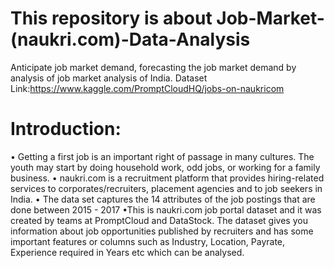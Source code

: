 # This repository is about Job-Market-(naukri.com)-Data-Analysis
Anticipate job market demand, forecasting the job market demand by analysis of job market analysis of India.
Dataset Link:https://www.kaggle.com/PromptCloudHQ/jobs-on-naukricom
# Introduction:
• Getting a first job is an important right of passage in many cultures. The youth may start by doing household work, odd jobs, or working for a family business.
• naukri.com is a recruitment platform that provides hiring-related services to corporates/recruiters, placement agencies and to job seekers in India.
• The data set captures the 14 attributes of the job postings that are done between 2015 - 2017
•This is naukri.com job portal dataset and it was created by teams at PromptCloud and DataStock. The dataset gives you information about job opportunities published by recruiters and has some important features or columns such as Industry, Location, Payrate, Experience required in Years etc which can be analysed.
